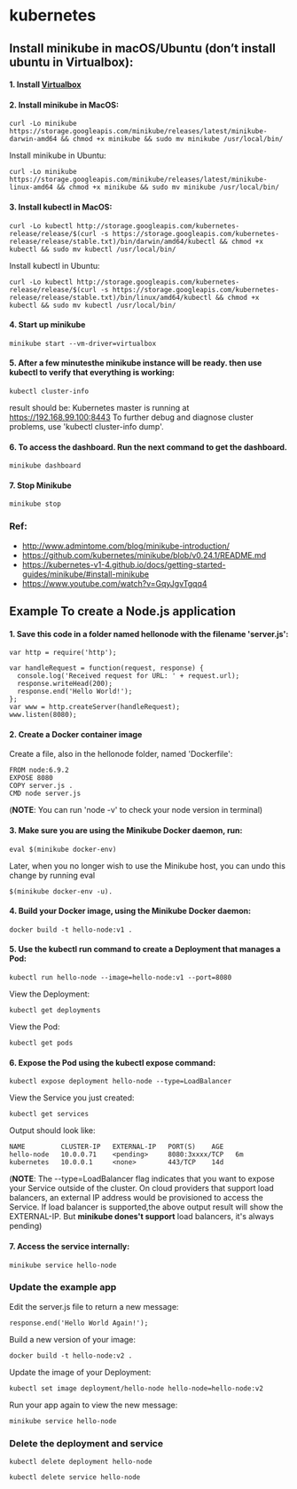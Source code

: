 # kubernetes

## Install minikube in macOS/Ubuntu (don’t install ubuntu in Virtualbox):
#### 1. Install [Virtualbox](https://www.virtualbox.org/)

#### 2. Install minikube in MacOS:
```shell
curl -Lo minikube https://storage.googleapis.com/minikube/releases/latest/minikube-darwin-amd64 && chmod +x minikube && sudo mv minikube /usr/local/bin/
```

Install minikube in Ubuntu:
```shell
curl -Lo minikube https://storage.googleapis.com/minikube/releases/latest/minikube-linux-amd64 && chmod +x minikube && sudo mv minikube /usr/local/bin/
```

#### 3. Install kubectl in MacOS:
```shell
curl -Lo kubectl http://storage.googleapis.com/kubernetes-release/release/$(curl -s https://storage.googleapis.com/kubernetes-release/release/stable.txt)/bin/darwin/amd64/kubectl && chmod +x kubectl && sudo mv kubectl /usr/local/bin/
```

Install kubectl in Ubuntu:
```shell
curl -Lo kubectl http://storage.googleapis.com/kubernetes-release/release/$(curl -s https://storage.googleapis.com/kubernetes-release/release/stable.txt)/bin/linux/amd64/kubectl && chmod +x kubectl && sudo mv kubectl /usr/local/bin/
```

#### 4. Start up minikube

```shell
minikube start --vm-driver=virtualbox
```

#### 5. After a few minutesthe minikube instance will be ready. then use kubectl to verify that everything is working:
```shell
kubectl cluster-info
```
result should be:
Kubernetes master is running at https://192.168.99.100:8443
To further debug and diagnose cluster problems, use 'kubectl cluster-info dump'.

#### 6. To access the dashboard. Run the next command to get the dashboard.
```shell
minikube dashboard
```

#### 7. Stop Minikube
```shell
minikube stop
```

### Ref:
* http://www.admintome.com/blog/minikube-introduction/
* https://github.com/kubernetes/minikube/blob/v0.24.1/README.md
* https://kubernetes-v1-4.github.io/docs/getting-started-guides/minikube/#install-minikube
* https://www.youtube.com/watch?v=GqyJgvTgqq4

## Example To create a Node.js application

#### 1. Save this code in a folder named hellonode with the filename 'server.js':
```shell
var http = require('http');

var handleRequest = function(request, response) {
  console.log('Received request for URL: ' + request.url);
  response.writeHead(200);
  response.end('Hello World!');
};
var www = http.createServer(handleRequest);
www.listen(8080);
```

#### 2. Create a Docker container image
Create a file, also in the hellonode folder, named 'Dockerfile':
```shell
FROM node:6.9.2
EXPOSE 8080
COPY server.js .
CMD node server.js
```
(**NOTE**: You can run 'node -v' to check your node version in terminal)

#### 3. Make sure you are using the Minikube Docker daemon, run:
```shell
eval $(minikube docker-env)
```

Later, when you no longer wish to use the Minikube host, you can undo this change by running eval
```shell
$(minikube docker-env -u).
```

#### 4. Build your Docker image, using the Minikube Docker daemon:
```shell
docker build -t hello-node:v1 .
```
#### 5. Use the kubectl run command to create a Deployment that manages a Pod:
```shell
kubectl run hello-node --image=hello-node:v1 --port=8080
```

View the Deployment:
```shell
kubectl get deployments
```

View the Pod:
```shell
kubectl get pods
```

#### 6. Expose the Pod using the kubectl expose command:
```shell
kubectl expose deployment hello-node --type=LoadBalancer
```

View the Service you just created:
```shell
kubectl get services
```

Output should look like:
```shell
NAME         CLUSTER-IP   EXTERNAL-IP   PORT(S)    AGE
hello-node   10.0.0.71    <pending>     8080:3xxxx/TCP   6m
kubernetes   10.0.0.1     <none>        443/TCP    14d
```
(**NOTE**: The --type=LoadBalancer flag indicates that you want to expose your Service outside of the cluster. On cloud providers that support load balancers, an external IP address would be provisioned to access the Service. If load balancer is supported,the above output result will show the EXTERNAL-IP. But **minikube dones't support** load balancers, it's always pending)

#### 7. Access the service internally:
```shell
minikube service hello-node
```

### Update the example app
Edit the server.js file to return a new message:
```shell
response.end('Hello World Again!');
```

Build a new version of your image:
```shell
docker build -t hello-node:v2 .
```

Update the image of your Deployment:
```shell
kubectl set image deployment/hello-node hello-node=hello-node:v2
```

Run your app again to view the new message:
```shell
minikube service hello-node
```

### Delete the deployment and service
```shell
kubectl delete deployment hello-node
```
```shell
kubectl delete service hello-node
```
